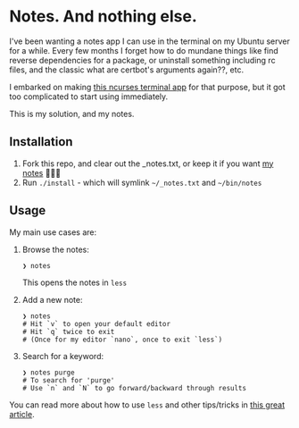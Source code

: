 # Notes. And nothing else.


I've been wanting a notes app I can use in the terminal on my Ubuntu server for
a while. Every few months I forget how to do mundane things like find reverse dependencies
for a package, or uninstall something including rc files, and the classic what are
certbot's arguments again??, etc.

I embarked on making [this ncurses terminal app](https://github.com/vyder/terminal-notes) for that purpose,
but it got too complicated to start using immediately.

This is my solution, and my notes.


## Installation

1. Fork this repo, and clear out the _notes.txt, or keep it if you want [my notes](https://github.com/vyder/barebones-notes/blob/master/files/_notes.txt) 🤷🏽‍♂️
2. Run `./install` - which will symlink `~/_notes.txt` and `~/bin/notes`

## Usage

My main use cases are:

1. Browse the notes:
   ```
   ❯ notes
   ```
   This opens the notes in `less`


2. Add a new note:
   ```
   ❯ notes
   # Hit `v` to open your default editor
   # Hit `q` twice to exit
   # (Once for my editor `nano`, once to exit `less`)
   ```   

3. Search for a keyword:
   ```
   ❯ notes purge
   # To search for 'purge'
   # Use `n` and `N` to go forward/backward through results
   ```

You can read more about how to use `less` and other tips/tricks in [this great article](https://www.howtogeek.com/444233/how-to-use-the-less-command-on-linux/).


